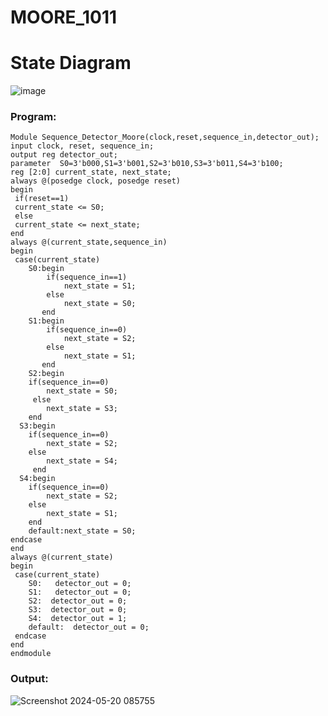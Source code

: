 # MOORE_1011
# State Diagram
![image](https://github.com/RESMIRNAIR/MOORE_1011/assets/154305926/4c056127-254f-4b9a-88d1-5486b2577ba3)

### Program:
~~~
Module Sequence_Detector_Moore(clock,reset,sequence_in,detector_out);
input clock, reset, sequence_in; 
output reg detector_out; 
parameter  S0=3'b000,S1=3'b001,S2=3'b010,S3=3'b011,S4=3'b100;
reg [2:0] current_state, next_state; 
always @(posedge clock, posedge reset)
begin
 if(reset==1) 
 current_state <= S0;
 else
 current_state <= next_state; 
end
always @(current_state,sequence_in)
begin
 case(current_state) 
 	S0:begin
		if(sequence_in==1)
   			next_state = S1;
  		else
   			next_state = S0;
 	   end
 	S1:begin
  		if(sequence_in==0)
   			next_state = S2;
  		else
   			next_state = S1;
 	   end
    S2:begin
  	if(sequence_in==0)
   		next_state = S0;
 	 else
   		next_state = S3;
    end 
  S3:begin
  	if(sequence_in==0)
   		next_state = S2;
  	else
   		next_state = S4;
     end
  S4:begin
  	if(sequence_in==0)
   		next_state = S2;
  	else
   		next_state = S1;
    end
 	default:next_state = S0;
endcase
end
always @(current_state)
begin 
 case(current_state) 
 	S0:   detector_out = 0;
 	S1:   detector_out = 0;
 	S2:  detector_out = 0;
 	S3:  detector_out = 0;
 	S4:  detector_out = 1;
 	default:  detector_out = 0;
 endcase
end 
endmodule
~~~
### Output:
![Screenshot 2024-05-20 085755](https://github.com/Shaiksushma123/MOORE_1011/assets/159005642/c79fed8c-4339-48ad-b64a-0015833c6df1)
